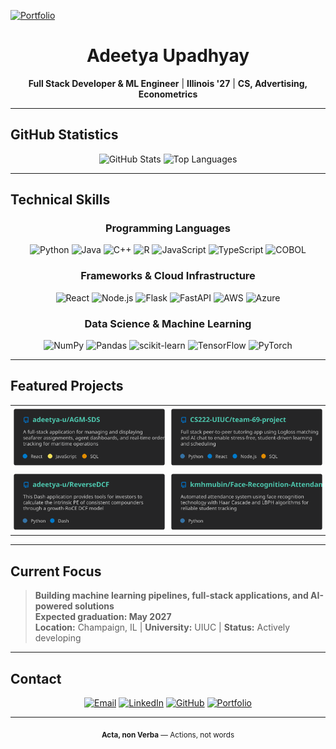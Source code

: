 [![Portfolio](https://image.thum.io/get/width/1200/crop/800/https://adeetya-u.github.io/)](https://adeetya-u.github.io/)

<div align="center">

# Adeetya Upadhyay

**Full Stack Developer & ML Engineer** | **Illinois '27** | **CS, Advertising, Econometrics**

</div>

---

## GitHub Statistics

<div align="center">
  <img src="https://github-readme-stats.vercel.app/api?username=adeetya-u&show_icons=true&theme=github&hide_border=true&show_owner=true&count_private=true&rank_icon=github" alt="GitHub Stats" />
  <img src="https://github-readme-stats.vercel.app/api/top-langs/?username=adeetya-u&layout=compact&theme=github&hide_border=true&langs_count=5&count_private=true&exclude_repo=adeetya-u,adeetya-u.github.io&custom_title=Most%20Used%20Languages" alt="Top Languages" />
</div>

---

## Technical Skills

<div align="center">

### Programming Languages
![Python](https://img.shields.io/badge/python-3670A0?style=for-the-badge&logo=python&logoColor=ffdd54)
![Java](https://img.shields.io/badge/java-%23ED8B00.svg?style=for-the-badge&logo=openjdk&logoColor=white)
![C++](https://img.shields.io/badge/c++-%2300599C.svg?style=for-the-badge&logo=c%2B%2B&logoColor=white)
![R](https://img.shields.io/badge/r-%23276DC3.svg?style=for-the-badge&logo=r&logoColor=white)
![JavaScript](https://img.shields.io/badge/javascript-%23323330.svg?style=for-the-badge&logo=javascript&logoColor=%23F7DF1E)
![TypeScript](https://img.shields.io/badge/typescript-%23007ACC.svg?style=for-the-badge&logo=typescript&logoColor=white)
![COBOL](https://img.shields.io/badge/cobol-%23005AA0.svg?style=for-the-badge&logo=cobol&logoColor=white)

### Frameworks & Cloud Infrastructure
![React](https://img.shields.io/badge/react-%2320232a.svg?style=for-the-badge&logo=react&logoColor=%2361DAFB)
![Node.js](https://img.shields.io/badge/node.js-6DA55F?style=for-the-badge&logo=node.js&logoColor=white)
![Flask](https://img.shields.io/badge/flask-%23000.svg?style=for-the-badge&logo=flask&logoColor=white)
![FastAPI](https://img.shields.io/badge/FastAPI-005571?style=for-the-badge&logo=fastapi)
![AWS](https://img.shields.io/badge/AWS-%23FF9900.svg?style=for-the-badge&logo=amazon-aws&logoColor=white)
![Azure](https://img.shields.io/badge/azure-%230072C6.svg?style=for-the-badge&logo=microsoftazure&logoColor=white)

### Data Science & Machine Learning
![NumPy](https://img.shields.io/badge/numpy-%23013243.svg?style=for-the-badge&logo=numpy&logoColor=white)
![Pandas](https://img.shields.io/badge/pandas-%23150458.svg?style=for-the-badge&logo=pandas&logoColor=white)
![scikit-learn](https://img.shields.io/badge/scikit--learn-%23F7931E.svg?style=for-the-badge&logo=scikit-learn&logoColor=white)
![TensorFlow](https://img.shields.io/badge/TensorFlow-%23FF6F00.svg?style=for-the-badge&logo=TensorFlow&logoColor=white)
![PyTorch](https://img.shields.io/badge/PyTorch-%23EE4C2C.svg?style=for-the-badge&logo=PyTorch&logoColor=white)

</div>

---

## Featured Projects

<div align="center">

<table style="border-collapse: collapse; background: transparent;">
  <tr>
    <td width="50%" style="border: none; padding: 5px; background: transparent;">
      <a href="https://github.com/adeetya-u/AGM-SDS" target="_blank">
        <picture>
          <source media="(prefers-color-scheme: light)" srcset="project-cards/AGM-SDS-light-theme.svg">
          <img src="project-cards/AGM-SDS-card.svg" alt="AGM SDS Platform" width="100%">
        </picture>
      </a>
    </td>
    <td width="50%" style="border: none; padding: 5px; background: transparent;">
      <a href="https://github.com/CS222-UIUC/team-69-project" target="_blank">
        <picture>
          <source media="(prefers-color-scheme: light)" srcset="project-cards/team-69-project-light-theme.svg">
          <img src="project-cards/team-69-project-updated.svg" alt="TutorSwap Project" width="100%">
        </picture>
      </a>
    </td>
  </tr>
  <tr>
    <td width="50%" style="border: none; padding: 5px; background: transparent;">
      <a href="https://github.com/adeetya-u/ReverseDCF" target="_blank">
        <picture>
          <source media="(prefers-color-scheme: light)" srcset="project-cards/ReverseDCF-light-theme.svg">
          <img src="project-cards/ReverseDCF-card.svg" alt="ReverseDCF Project" width="100%">
        </picture>
      </a>
    </td>
    <td width="50%" style="border: none; padding: 5px; background: transparent;">
      <a href="https://github.com/kmhmubin/Face-Recognition-Attendance-System" target="_blank">
        <picture>
          <source media="(prefers-color-scheme: light)" srcset="project-cards/Face-Recognition-Attendance-System-light-theme.svg">
          <img src="project-cards/Face-Recognition-Attendance-System-card.svg" alt="Face Recognition Attendance System" width="100%">
        </picture>
      </a>
    </td>
  </tr>
</table>

</div>

---

## Current Focus

> **Building machine learning pipelines, full-stack applications, and AI-powered solutions**  
> **Expected graduation: May 2027**  
> **Location:** Champaign, IL | **University:** UIUC | **Status:** Actively developing

---

## Contact

<div align="center">

[![Email](https://img.shields.io/badge/Email-adeetya.upadhyay@gmail.com-EA4335?style=for-the-badge&logo=gmail&logoColor=white)](mailto:adeetya.upadhyay@gmail.com)
[![LinkedIn](https://img.shields.io/badge/LinkedIn-adeetya--upadhyay-0A66C2?style=for-the-badge&logo=linkedin&logoColor=white)](https://www.linkedin.com/in/adeetya-upadhyay/)
[![GitHub](https://img.shields.io/badge/GitHub-adeetya--u-181717?style=for-the-badge&logo=github&logoColor=white)](https://github.com/adeetya-u)
[![Portfolio](https://img.shields.io/badge/Portfolio-adeetya--u.github.io-4285F4?style=for-the-badge&logo=google-chrome&logoColor=white)](https://adeetya-u.github.io/)

</div>

---

<div align="center">
<sub><strong>Acta, non Verba</strong> — Actions, not words</sub>
</div>